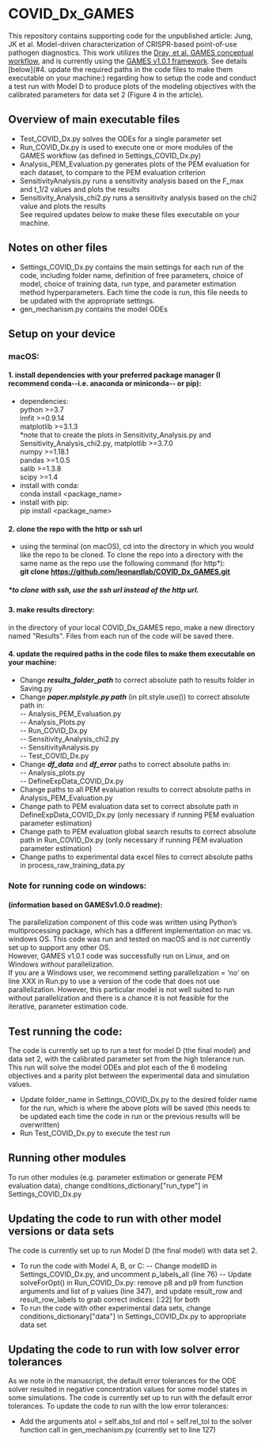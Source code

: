 # COVID_Dx_GAMES

This repository contains supporting code for the unpublished article: Jung, JK et al. Model-driven characterization of CRISPR-based point-of-use pathogen diagnostics. This work utilizes the [Dray, et al. GAMES conceptual workflow](https://pubs.acs.org/doi/10.1021/acssynbio.1c00528), and is currently using the [GAMES v1.0.1 framework](https://github.com/leonardlab/GAMES). 
See details [below](#4. update the required paths in the code files to make them executable on your machine:) regarding how to setup the code and conduct a test run with Model D to produce plots of the modeling objectives with the calibrated parameters for data set 2 (Figure 4 in the article). <br />

## Overview of main executable files
- Test_COVID_Dx.py solves the ODEs for a single parameter set
- Run_COVID_Dx.py is used to execute one or more modules of the GAMES workflow (as defined in Settings_COVID_Dx.py)<br />
- Analysis_PEM_Evaluation.py generates plots of the PEM evaluation for each dataset, to compare to the PEM evaluation criterion <br />
- SensitivityAnalysis.py runs a sensitivity analysis based on the F_max and t_1/2 values and plots the results
- Sensitivity_Analysis_chi2.py runs a sensitivity analysis based on the chi2 value and plots the results <br />
See required updates below to make these files executable on your machine. <br />

## Notes on other files
- Settings_COVID_Dx.py contains the main settings for each run of the code, including folder name, definition of free parameters, choice of model, choice of training data, run type, and parameter estimation method hyperparameters. Each time the code is run, this file needs to be updated with the appropriate settings. <br />
- gen_mechanism.py contains the model ODEs <br />

## Setup on your device <br />
### macOS: <br />
#### 1. install dependencies with your preferred package manager (I recommend conda--i.e. anaconda or miniconda-- or pip): <br />
- dependencies: <br />
python >=3.7 <br />
lmfit >=0.9.14 <br />
matplotlib >=3.1.3 <br />
*note that to create the plots in Sensitivity_Analysis.py and Sensitivity_Analysis_chi2.py, matplotlib >=3.7.0 <br />
numpy >=1.18.1 <br />
pandas >=1.0.5 <br />
salib >=1.3.8 <br />
scipy >=1.4 <br />
- install with conda: <br />
conda install <package_name> <br /> 
- install with pip: <br /> 
pip install <package_name> <br />

#### 2. clone the repo with the http or ssh url <br />
- using the terminal (on macOS), cd into the directory in which you would like the repo to be cloned. To clone the repo into a directory with the same name as the repo use the following command (for http*):<br />
**git clone https://github.com/leonardlab/COVID_Dx_GAMES.git** <br />
##### *to clone with ssh, use the ssh url instead of the http url. <br />

#### 3. make results directory: <br />
in the directory of your local COVID_Dx_GAMES repo, make a new directory named "Results". Files from each run of the code will be saved there. <br />

#### 4. update the required paths in the code files to make them executable on your machine: <br />
- Change ***results_folder_path*** to correct absolute path to results folder in Saving.py <br />
- Change ***paper.mplstyle.py path*** (in plt.style.use()) to correct absolute path in: <br />
-- Analysis_PEM_Evaluation.py <br />
-- Analysis_Plots.py <br />
-- Run_COVID_Dx.py <br />
-- Sensitivity_Analysis_chi2.py <br />
-- SensitivityAnalysis.py <br />
-- Test_COVID_Dx.py <br />
- Change ***df_data*** and ***df_error*** paths to correct absolute paths in: <br />
-- Analysis_plots.py <br />
-- DefineExpData_COVID_Dx.py <br />
- Change paths to all PEM evaluation results to correct absolute paths in Analysis_PEM_Evaluation.py <br />
- Change path to PEM evaluation data set to correct absolute path in DefineExpData_COVID_Dx.py (only necessary if running PEM evaluation parameter estimation) <br />
- Change path to PEM evaluation global search results to correct absolute path in Run_COVID_Dx.py (only necessary if running PEM evaluation parameter estimation) <br />
- Change paths to experimental data excel files to correct absolute paths in process_raw_training_data.py <br />

### Note for running code on windows: <br />
#### (information based on GAMESv1.0.0 readme): <br />
The parallelization component of this code was written using Python’s multiprocessing package, which has a different implementation on mac vs. windows OS. This code was run and tested on macOS and is *not* currently set up to support any other OS. <br />
However, GAMES v1.0.1 code was successfully run on Linux, and on Windows *without* parallelization. <br /> If you are a Windows user, we recommend setting parallelization = ‘no’ on line XXX in Run.py to use a version of the code that does not use parallelization. However, this particular model is not well suited to run without parallelization and there is a chance it is not feasible for the iterative, parameter estimation code.
 <br />

## Test running the code: <br />
The code is currently set up to run a test for model D (the final model) and data set 2, with the calibrated parameter set from the high tolerance run. This run will solve the model ODEs and plot each of the 6 modeling objectives and a parity plot between the experimental data and simulation values. <br />
- Update folder_name in Settings_COVID_Dx.py to the desired folder name for the run, which is where the above plots will be saved (this needs to be updated each time the code in run or the previous results will be overwritten) <br />
- Run Test_COVID_Dx.py to execute the test run <br />

## Running other modules <br />
To run other modules (e.g. parameter estimation or generate PEM evaluation data), change conditions_dictionary["run_type"] in Settings_COVID_Dx.py <br />

## Updating the code to run with other model versions or data sets <br />
The code is currently set up to run Model D (the final model) with data set 2. <br />
- To run the code with Model A, B, or C:
-- Change modelID in Settings_COVID_Dx.py, and uncomment p_labels_all (line 76)
-- Update solveForOpt() in Run_COVID_Dx.py: remove p8 and p9 from function arguments and list of p values (line 347), and update result_row and result_row_labels to grab correct indices: [:22] for both
- To run the code with other experimental data sets, change conditions_dictionary["data"] in Settings_COVID_Dx.py to appropriate data set

## Updating the code to run with low solver error tolerances
As we note in the manuscript, the default error tolerances for the ODE solver resulted in negative concentration values for some model states in some simulations. The code is currently set up to run with the default error tolerances. To update the code to run with the low error tolerances:
- Add the arguments atol = self.abs_tol and rtol = self.rel_tol to the solver function call in gen_mechanism.py (currently set to line 127)
 
